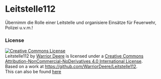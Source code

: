 # Leitstelle112
 Übernimm die Rolle einer Leitstelle und organisiere Einsätze für Feuerwehr, Polizei u.v.m.!

### License

<a rel="license" href="http://creativecommons.org/licenses/by-nc-nd/4.0/"><img alt="Creative Commons License" style="border-width:0" src="https://i.creativecommons.org/l/by-nc-nd/4.0/88x31.png" /></a><br /><span xmlns:dct="http://purl.org/dc/terms/" property="dct:title">Leitstelle112</span> by <a xmlns:cc="http://creativecommons.org/ns#" href="https://github.com/WarriorDeere/" property="cc:attributionName" rel="cc:attributionURL">Warrior Deere</a> is licensed under a <a rel="license" href="http://creativecommons.org/licenses/by-nc-nd/4.0/">Creative Commons Attribution-NonCommercial-NoDerivatives 4.0 International License</a>.<br />Based on a work at <a xmlns:dct="http://purl.org/dc/terms/" href="https://github.com/WarriorDeere/Leitstelle112" rel="dct:source">https://github.com/WarriorDeere/Leitstelle112</a>. <br>
This can also be found [here](./LICENSE)
<tr>
